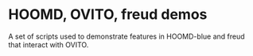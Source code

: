 # HOOMD, OVITO, freud demos

A set of scripts used to demonstrate features in HOOMD-blue and freud that interact with OVITO.
